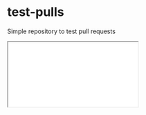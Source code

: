 test-pulls
==========

Simple repository to test pull requests

<div>
<iframe src="LICENSE">
  Warning: could not include LICENSE
</iframe>
</div>
